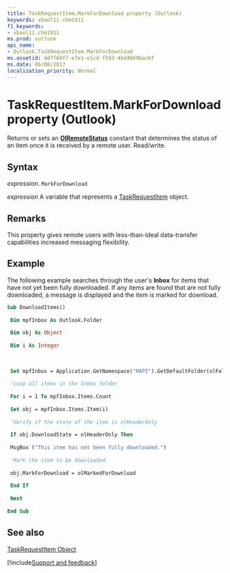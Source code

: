 ```yaml
---
title: TaskRequestItem.MarkForDownload property (Outlook)
keywords: vbaol11.chm1911
f1_keywords:
- vbaol11.chm1911
ms.prod: outlook
api_name:
- Outlook.TaskRequestItem.MarkForDownload
ms.assetid: dd7f68f7-e7e1-e1cd-f593-4bd46696acbf
ms.date: 06/08/2017
localization_priority: Normal
---
```



# TaskRequestItem.MarkForDownload property (Outlook)

Returns or sets an  **[OlRemoteStatus](Outlook.OlRemoteStatus.md)** constant that determines the status of an item once it is received by a remote user. Read/write.


## Syntax

_expression_. `MarkForDownload`

_expression_ A variable that represents a [TaskRequestItem](Outlook.TaskRequestItem.md) object.


## Remarks

This property gives remote users with less-than-ideal data-transfer capabilities increased messaging flexibility.


## Example

The following example searches through the user's  **Inbox** for items that have not yet been fully downloaded. If any items are found that are not fully downloaded, a message is displayed and the item is marked for download.


```vb
Sub DownloadItems() 
 
 Dim mpfInbox As Outlook.Folder 
 
 Dim obj As Object 
 
 Dim i As Integer 
 
 
 
 Set mpfInbox = Application.GetNamespace("MAPI").GetDefaultFolder(olFolderInbox) 
 
 'Loop all items in the Inbox folder 
 
 For i = 1 To mpfInbox.Items.Count 
 
 Set obj = mpfInbox.Items.Item(i) 
 
 'Verify if the state of the item is olHeaderOnly 
 
 If obj.DownloadState = olHeaderOnly Then 
 
 MsgBox ("This item has not been fully downloaded.") 
 
 'Mark the item to be downloaded. 
 
 obj.MarkForDownload = olMarkedForDownload 
 
 End If 
 
 Next 
 
End Sub
```


## See also


[TaskRequestItem Object](Outlook.TaskRequestItem.md)

[!include[Support and feedback](~/includes/feedback-boilerplate.md)]